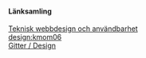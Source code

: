 #### Länksamling

[Teknisk webbdesign och användbarhet](https://dbwebb.se/kurser/design-v2)  
[design:kmom06](https://dbwebb.se/kurser/design-v2/kmom06)  
[Gitter / Design](https://gitter.im/dbwebb-se/design)    
